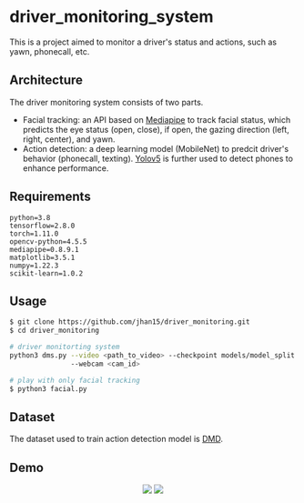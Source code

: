 # driver_monitoring_system

This is a project aimed to monitor a driver's status and actions, such as yawn, phonecall, etc.

## Architecture

The driver monitoring system consists of two parts.

* Facial tracking: an API based on [Mediapipe](https://github.com/google/mediapipe) to track facial status, which predicts the eye status (open, close), if open, the gazing direction (left, right, center), and yawn.
* Action detection: a deep learning model (MobileNet) to predcit driver's behavior (phonecall, texting). [Yolov5](https://github.com/ultralytics/yolov5) is further used to detect phones to enhance performance.

## Requirements

```
python=3.8
tensorflow=2.8.0
torch=1.11.0
opencv-python=4.5.5
mediapipe=0.8.9.1
matplotlib=3.5.1
numpy=1.22.3
scikit-learn=1.0.2
```

## Usage

```bash
$ git clone https://github.com/jhan15/driver_monitoring.git
$ cd driver_monitoring

# driver monitorting system
python3 dms.py --video <path_to_video> --checkpoint models/model_split.h5
               --webcam <cam_id>

# play with only facial tracking
$ python3 facial.py
```

## Dataset

The dataset used to train action detection model is [DMD](https://github.com/Vicomtech/DMD-Driver-Monitoring-Dataset).

## Demo

<p align="center">
  <img src="https://user-images.githubusercontent.com/62132206/158055802-8e1146f8-32ef-4ae4-967a-eb79ac42e172.gif?raw=true">
  <img src="https://user-images.githubusercontent.com/62132206/158055799-22effa40-89d2-46da-a317-d58ea3e186b5.gif?raw=true">
</p>
